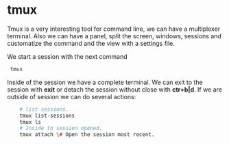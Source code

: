 # tmux

Tmux is a very interesting tool for command line, we can have a multiplexer terminal. Also we can have a panel, split the screen, windows, sessions and customatize the command and the view with a settings file.

We start a session with the next command
```zsh
 tmux
```
Inside of the session we have a complete terminal. We can exit to the session with **exit** or detach the session without close with **ctr+b|d**.
If we are outside of session we can do several actions:
```zsh
    # list sessions.
    tmux list-sessions
    tmux ls
    # Inside to session opened.
    tmux attach \# Open the session most recent.
```
